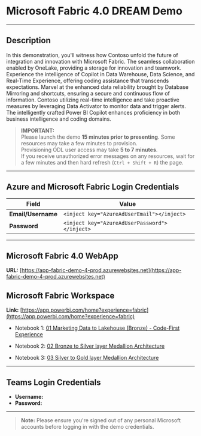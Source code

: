 # Microsoft Fabric 4.0 DREAM Demo

---

## Description

In this demonstration, you'll witness how Contoso unfold the future of integration and innovation with Microsoft Fabric. The seamless collaboration enabled by OneLake, providing a storage for innovation and teamwork. Experience the intelligence of Copilot in Data Warehouse, Data Science, and Real-Time Experience, offering coding assistance that transcends expectations. Marvel at the enhanced data reliability brought by Database Mirroring and shortcuts, ensuring a secure and continuous flow of information. Contoso utilizing real-time intelligence and take proactive measures by leveraging Data Activator to monitor data and trigger alerts. The intelligently crafted Power BI Copilot enhances proficiency in both business intelligence and coding domains.

> **IMPORTANT:**  
> Please launch the demo **15 minutes prior to presenting**. Some resources may take a few minutes to provision.  
> Provisioning ODL user access may take **5 to 7 minutes**.  
> If you receive unauthorized error messages on any resources, wait for a few minutes and then hard refresh (`Ctrl + Shift + R`) the page.

---

## Azure and Microsoft Fabric Login Credentials


| Field            | Value                                      |
|------------------|--------------------------------------------|
| **Email/Username** | `<inject key="AzureAdUserEmail"></inject>` |
| **Password**       | `<inject key="AzureAdUserPassword"></inject>` |

---

## Microsoft Fabric 4.0 WebApp
**URL:** [https://app-fabric-demo-4-prod.azurewebsites.net](https://app-fabric-demo-4-prod.azurewebsites.net)

## Microsoft Fabric Workspace
**Link:** [https://app.powerbi.com/home?experience=fabric](https://app.powerbi.com/home?experience=fabric)

   - Notebook 1: [01 Marketing Data to Lakehouse (Bronze) - Code-First Experience](https://app.powerbi.com/groups/14d64fb3-a545-434e-a817-892a7212fafc/synapsenotebooks/9eea9742-abcd-48f1-83c2-289e3a2dcb48?experience=fabric-developer)

   - Notebook 2: [02 Bronze to Silver layer Medallion Architecture](https://app.powerbi.com/groups/14d64fb3-a545-434e-a817-892a7212fafc/synapsenotebooks/a3e72a5d-b433-4f04-afbf-1a17e17efb19?experience=fabric-developer)

   - Notebook 3: [03 Silver to Gold layer Medallion Architecture](https://app.powerbi.com/groups/14d64fb3-a545-434e-a817-892a7212fafc/synapsenotebooks/fbd416f0-b72a-4d2d-b96d-02421fff13f6?experience=fabric-developer)

---

## Teams Login Credentials
- **Username:** <inject key="Teams Login UserName"></inject>  
- **Password:** <inject key="Teams Login Password"></inject>

---

>**Note:** Please ensure you're signed out of any personal Microsoft accounts before logging in with the demo credentials.
